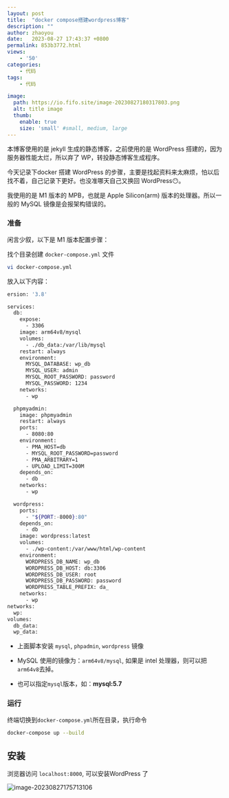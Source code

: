 ```yaml
---
layout: post
title:  "docker compose搭建wordpress博客"
description: ""
author: zhaoyou
date:   2023-08-27 17:43:37 +0800
permalink: 853b3772.html
views:
    - '50'
categories:
    - 代码
tags:
    - 代码

image:
  path: https://io.fifo.site/image-20230827180317803.png
  alt: title image
  thumb:  
    enable: true
    size: 'small' #small, medium, large
---
```


本博客使用的是 jekyll 生成的静态博客，之前使用的是 WordPress 搭建的，因为服务器性能太烂，所以弃了 WP，转投静态博客生成程序。

今天记录下docker 搭建 WordPress 的步骤，主要是找起资料来太麻烦，怕以后找不着，自己记录下更好。也没准哪天自己又换回 WordPress😶。

我使用的是 M1 版本的 MPB，也就是 Apple Silicon(arm) 版本的处理器。所以一般的 MySQL 镜像是会报架构错误的。

### 准备

闲言少叙，以下是  M1 版本配置步骤：

找个目录创建 `docker-compose.yml` 文件

```bash
vi docker-compose.yml
```

放入以下内容：

```bash
ersion: '3.8'

services:
  db:
    expose:
      - 3306
    image: arm64v8/mysql
    volumes: 
      - ./db_data:/var/lib/mysql
    restart: always
    environment:
      MYSQL_DATABASE: wp_db
      MYSQL_USER: admin
      MYSQL_ROOT_PASSWORD: password
      MYSQL_PASSWORD: 1234
    networks:
      - wp

  phpmyadmin:
    image: phpmyadmin
    restart: always
    ports:
      - 8080:80
    environment:
      - PMA_HOST=db
      - MYSQL_ROOT_PASSWORD=password
      - PMA_ARBITRARY=1
      - UPLOAD_LIMIT=300M
    depends_on:
      - db
    networks:
      - wp

  wordpress:
    ports:
      - "${PORT:-8000}:80"
    depends_on:
      - db
    image: wordpress:latest
    volumes:
      - ./wp-content:/var/www/html/wp-content
    environment:
      WORDPRESS_DB_NAME: wp_db
      WORDPRESS_DB_HOST: db:3306
      WORDPRESS_DB_USER: root
      WORDPRESS_DB_PASSWORD: password
      WORDPRESS_TABLE_PREFIX: da_
    networks:
      - wp
networks:
  wp:
volumes:
  db_data:
  wp_data:
```



- 上面脚本安装 `mysql`, `phpadmin`, `wordpress` 镜像
- MySQL 使用的镜像为：`arm64v8/mysql`, 如果是 intel 处理器，则可以把 `arm64v8`去掉。

- 也可以指定`mysql`版本，如：**mysql:5.7**



### 运行

终端切换到`docker-compose.yml`所在目录，执行命令

```bash
docker-compose up --build
```



##  安装

浏览器访问 `localhost:8000`, 可以安装WordPress 了

![image-20230827175713106](https://io.fifo.site/image-20230827175713106.png)





